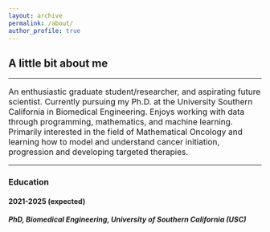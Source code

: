 ```yaml
---
layout: archive
permalink: /about/
author_profile: true
---
```


<h2>A little bit about me </h2>
<hr>
<p style="font-size:16px"> An enthusiastic graduate student/researcher, and aspirating future scientist. Currently pursuing my Ph.D. at the University Southern California in Biomedical Engineering. Enjoys working with data through programming, mathematics, and machine learning. Primarily interested in the field of Mathematical Oncology and learning how to model and understand cancer initiation, progression and developing targeted therapies. </p>
<hr>

<h3> Education </h3>

<h4> 2021-2025 (expected)</h4>
<h5> <b>PhD, Biomedical Engineering</b>, University of Southern California (USC) </h5>

